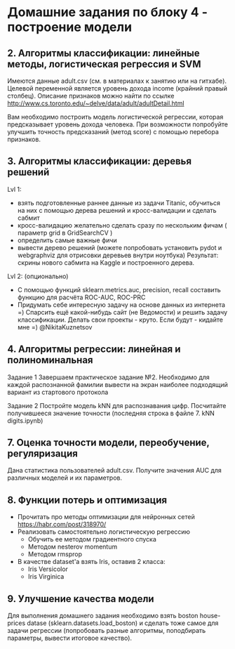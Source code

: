 # Домашние задания по блоку 4 - построение модели

## 2. Алгоритмы классификации: линейные методы, логистическая регрессия и SVM
Имеются данные adult.csv (см. в материалах к занятию или на гитхабе).
Целевой переменной является уровень дохода income (крайний правый столбец).
Описание признаков можно найти по ссылке http://www.cs.toronto.edu/~delve/data/adult/adultDetail.html

Вам необходимо построить модель логистической регрессии, которая предсказывает уровень дохода человека. При возможности попробуйте улучшить точность предсказаний (метод score) с помощью перебора признаков.

## 3. Алгоритмы классификации: деревья решений
Lvl 1:
* взять подготовленные раннее данные из задачи Titanic, обучиться на них с помощью дерева решений и кросс-валидации и сделать сабмит
* кросс-валидацию желательно сделать сразу по нескольким фичам ( параметр grid в GridSearchCV )
* определить самые важные фичи
* вывести дерево решений (можете попробовать установить pydot и webgraphviz для отрисовки деревьев внутри ноутбука)
Результат: скрины нового сабмита на Kaggle и построенного дерева.

Lvl 2: (опционально)
* С помощью функций sklearn.metrics.auc, precision, recall составить функцию для расчёта ROC-AUC, ROC-PRC
* Придумать себе интересную задачу на основе данных из интернета =) Спарсить ещё какой-нибудь сайт (не Ведомости) и решить задачу классификации. Делать свои проекты - круто. Если будут  - кидайте мне =) @NikitaKuznetsov

## 4. Алгоритмы регрессии: линейная и полиноминальная
Задание 1 
Завершаем практическое задание №2. Необходимо для каждой распознанной фамилии вывести на экран наиболее подходящий вариант из стартового протокола 

Задание 2 
Постройте модель kNN для распознавания цифр. Посчитайте получившееся значение точности (последняя строка в файле 7. kNN digits.ipynb)

## 7. Оценка точности модели, переобучение, регуляризация
Дана статистика пользователей adult.csv.
Получите значения AUC для различных моделей и их параметров.

## 8. Функции потерь и оптимизация
* Прочитать про методы оптимизации для нейронных сетей https://habr.com/post/318970/
* Реализовать самостоятельно логистическую регрессию
    * Обучить ее методом градиентного спуска
    * Методом nesterov momentum
    * Методом rmsprop
* В качестве dataset'а взять Iris, оставив 2 класса:
    * Iris Versicolor
    * Iris Virginica

## 9. Улучшение качества модели
Для выполнения домашнего задания необходимо взять boston house-prices datase (sklearn.datasets.load_boston) и сделать тоже самое для задачи регрессии (попробовать разные алгоритмы, поподбирать параметры, вывести итоговое качество).
